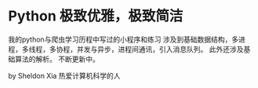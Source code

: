 # Python 极致优雅，极致简洁
我的python与爬虫学习历程中写过的小程序和练习
涉及到基础数据结构，多进程，多线程，多协程，并发与异步，进程间通讯，引入消息队列。
此外还涉及基础算法的解析。
不断更新中。

by Sheldon Xia
热爱计算机科学的人
